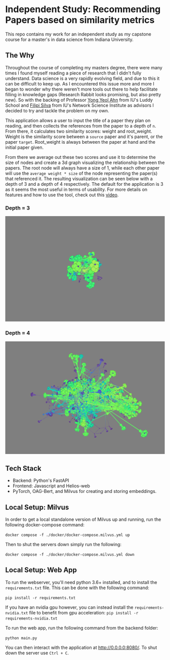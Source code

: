 # Independent Study: Recommending Papers based on similarity metrics
This repo contains my work for an independent study as my capstone course for a master's in data science from Indiana University. 

## The Why
Throughout the course of completing my masters degree, there were many times I found myself reading a piece of research that I didn't fully understand. Data science is a very rapidly evolving field, and due to this it can be difficult to keep up. As I encountered this issue more and more I began to wonder why there weren't more tools out there to help facilitate filling in knowledge gaps (Research Rabbit looks promising, but also pretty new). So with the backing of Professor [Yong Yeol Ahn](https://luddy.indiana.edu/contact/profile/?Yong~Yeol_Ahn) from IU's Luddy School and [Filipi Silva](https://iuni.iu.edu/about/people/person/filipisilva) from IU's Network Science Institute as advisors I decided to try and tackle the problem on my own.

This application allows a user to input the title of a paper they plan on reading, and then collects the references from the paper to a depth of `n`. From there, it calculates two similarity scores: weight and root_weight. Weight is the similarity score between a `source` paper and it's parent, or the paper `target`. Root_weight is always between the paper at hand and the initial paper given.

From there we average out these two scores and use it to determine the size of nodes and create a 3d graph visualizing the relationship between the papers. The root node will always have a size of 1, while each other paper will use the `average weight * size` of the node representing the paper(s) that referenced it. The resulting visualization can be seen below with a depth of 3 and a depth of 4 respectively. The default for the application is 3 as it seems the most useful in terms of usability. For more details on features and how to use the tool, check out this [video](https://youtu.be/9nINe_z7_zU).

### Depth = 3
![Attention is all you need n = 3](./images/att_is_all_you_need_3.png)

### Depth = 4
![Attention is all you need n = 4](./images/att_is_all_you_need_4.png)

## Tech Stack
* Backend: Python's FastAPI
* Frontend: Javascript and Helios-web
* PyTorch, OAG-Bert, and Milvus for creating and storing embeddings.

## Local Setup: Milvus
In order to get a local standalone version of Milvus up and running, run the following docker-compose command:

`docker compose -f ./docker/docker-compose.milvus.yml up`

Then to shut the servers down simply run the following:

`docker compose -f ./docker/docker-compose.milvus.yml down`

## Local Setup: Web App
To run the webserver, you'll need python 3.6+ installed, and to install the `requirements.txt` file. This can be done with the following command:

`pip install -r requirements.txt`

If you have an nvidia gpu however, you can instead install the `requirements-nvidia.txt` file to benefit from gpu acceleration:
`pip install -r requirements-nvidia.txt`

To run the web app, run the following command from the backend folder:

`python main.py`

You can then interact with the application at http://0.0.0.0:8080/. To shut down the server use `Ctrl + C`.

